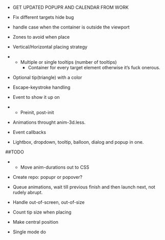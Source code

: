 * GET UPDATED POPUPR AND CALENDAR FROM WORK

* Fix different targets hide bug
* handle case when the container is outside the viewport



* Zones to avoid when place
* Vertical/Horizontal placing strategy
* + Multiple or single tooltips (number of tooltips)
	* Container for every target element otherwise it’s fuck onerous.
* Optional tip(triangle) with a color
* Escape-keystroke handling
* Event to show it up on
* + Preinit, post-init
* Animations throught anim-3d.less.
* Event callbacks
* Lightbox, dropdown, tooltip, balloon, dialog and popup in one.

##TODO

* + Move anim-durations out to CSS
* Create repo: popupr or popover?
* Queue animations, wait till previous finish and then launch next, not rudely abrupt.
* Handle out-of-screen, out-of-size

* Count tip size when placing
* Make central position
* Single mode do